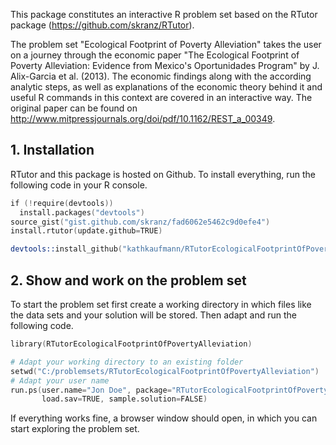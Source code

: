 This package constitutes an interactive R problem set based on the RTutor package (https://github.com/skranz/RTutor). 

The problem set "Ecological Footprint of Poverty Alleviation" takes the user on a journey 
through the economic paper "The Ecological Footprint of Poverty Alleviation: 
Evidence from Mexico's Oportunidades Program" by J. Alix-Garcia et al. (2013). 
The economic findings along with the according analytic steps, as well as explanations of the economic theory
behind it and useful R commands in this context are covered in an interactive way.
The original paper can be found on http://www.mitpressjournals.org/doi/pdf/10.1162/REST_a_00349.

## 1. Installation

RTutor and this package is hosted on Github. To install everything, run the following code in your R console.
```s
if (!require(devtools))
  install.packages("devtools")
source_gist("gist.github.com/skranz/fad6062e5462c9d0efe4")
install.rtutor(update.github=TRUE)

devtools::install_github("kathkaufmann/RTutorEcologicalFootprintOfPovertyAlleviation", upgrade_dependencies=FALSE)
```

## 2. Show and work on the problem set
To start the problem set first create a working directory in which files like the data sets and your solution will be stored. Then adapt and run the following code.
```s
library(RTutorEcologicalFootprintOfPovertyAlleviation)

# Adapt your working directory to an existing folder
setwd("C:/problemsets/RTutorEcologicalFootprintOfPovertyAlleviation")
# Adapt your user name
run.ps(user.name="Jon Doe", package="RTutorEcologicalFootprintOfPovertyAlleviation",
       load.sav=TRUE, sample.solution=FALSE)
```
If everything works fine, a browser window should open, in which you can start exploring the problem set.
